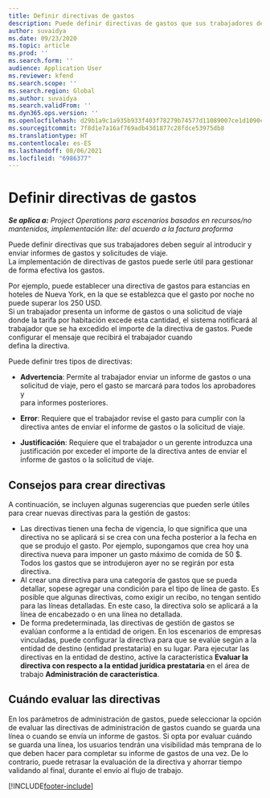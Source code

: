 ```yaml
---
title: Definir directivas de gastos
description: Puede definir directivas de gastos que sus trabajadores deben seguir al introducir y enviar informes de gastos y solicitudes de viaje.
author: suvaidya
ms.date: 09/23/2020
ms.topic: article
ms.prod: ''
ms.search.form: ''
audience: Application User
ms.reviewer: kfend
ms.search.scope: ''
ms.search.region: Global
ms.author: suvaidya
ms.search.validFrom: ''
ms.dyn365.ops.version: ''
ms.openlocfilehash: d29b1a9c1a935b933f403f78279b74577d11089007ce1d1090c361075822263a
ms.sourcegitcommit: 7f8d1e7a16af769adb43d1877c28fdce53975db8
ms.translationtype: HT
ms.contentlocale: es-ES
ms.lasthandoff: 08/06/2021
ms.locfileid: "6986377"
---
```

# <a name="define-expense-policies"></a>Definir directivas de gastos

_**Se aplica a:** Project Operations para escenarios basados en recursos/no mantenidos, implementación lite: del acuerdo a la factura proforma_

Puede definir directivas que sus trabajadores deben seguir al introducir y enviar informes de gastos y solicitudes de viaje.         
La implementación de directivas de gastos puede serle útil para gestionar de forma efectiva los gastos.         

Por ejemplo, puede establecer una directiva de gastos para estancias en hoteles de Nueva York, en la que se establezca que el gasto por noche no puede superar los 250 USD.       
Si un trabajador presenta un informe de gastos o una solicitud de viaje donde la tarifa por habitación excede esta cantidad, el sistema notificará al         
trabajador que se ha excedido el importe de la directiva de gastos. Puede configurar el mensaje que recibirá el trabajador cuando        
defina la directiva.      
        
Puede definir tres tipos de directivas:         
        
- **Advertencia**: Permite al trabajador enviar un informe de gastos o una solicitud de viaje, pero el gasto se marcará para todos los aprobadores y         
  para informes posteriores.        

- **Error**: Requiere que el trabajador revise el gasto para cumplir con la directiva antes de enviar el informe de gastos o la solicitud de viaje.        
 
 - **Justificación**: Requiere que el trabajador o un gerente introduzca una justificación por exceder el importe de la directiva antes de enviar el informe de gastos o la solicitud de viaje.        

## <a name="policy-tips"></a>Consejos para crear directivas
A continuación, se incluyen algunas sugerencias que pueden serle útiles para crear nuevas directivas para la gestión de gastos: 

- Las directivas tienen una fecha de vigencia, lo que significa que una directiva no se aplicará si se crea con una fecha posterior a la fecha en que se produjo el gasto. Por ejemplo, supongamos que crea hoy una directiva nueva para imponer un gasto máximo de comida de 50 $. Todos los gastos que se introdujeron ayer no se regirán por esta directiva.
- Al crear una directiva para una categoría de gastos que se pueda detallar, sopese agregar una condición para el tipo de línea de gasto. Es posible que algunas directivas, como exigir un recibo, no tengan sentido para las líneas detalladas. En este caso, la directiva solo se aplicará a la línea de encabezado o en una línea no detallada. 
- De forma predeterminada, las directivas de gestión de gastos se evalúan conforme a la entidad de origen. En los escenarios de empresas vinculadas, puede configurar la directiva para que se evalúe según a la entidad de destino (entidad prestataria) en su lugar. Para ejecutar las directivas en la entidad de destino, active la característica **Evaluar la directiva con respecto a la entidad jurídica prestataria** en el área de trabajo **Administración de característica**.

## <a name="when-to-evaluate-policies"></a>Cuándo evaluar las directivas

En los parámetros de administración de gastos, puede seleccionar la opción de evaluar las directivas de administración de gastos cuando se guarda una línea o cuando se envía un informe de gastos. Si opta por evaluar cuándo se guarda una línea, los usuarios tendrán una visibilidad más temprana de lo que deben hacer para completar su informe de gastos de una vez. De lo contrario, puede retrasar la evaluación de la directiva y ahorrar tiempo validando al final, durante el envío al flujo de trabajo.


[!INCLUDE[footer-include](../includes/footer-banner.md)]